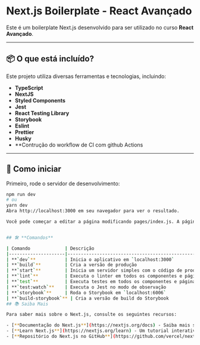 # **Next.js Boilerplate - React Avançado**

Este é um boilerplate Next.js desenvolvido para ser utilizado no curso **React Avançado**.

---

## 📦 **O que está incluído?**

Este projeto utiliza diversas ferramentas e tecnologias, incluindo:

- **TypeScript**
- **NextJS**
- **Styled Components**
- **Jest**
- **React Testing Library**
- **Storybook**
- **Eslint**
- **Prettier**
- **Husky**
- **Contrução do workflow de CI com github Actions

---

## 🚀 **Como iniciar**

Primeiro, rode o servidor de desenvolvimento:

```bash
npm run dev
# ou
yarn dev
Abra http://localhost:3000 em seu navegador para ver o resultado.

Você pode começar a editar a página modificando pages/index.js. A página será atualizada automaticamente à medida que você edita o arquivo.


## 🛠️ **Comandos**

| Comando             | Descrição                                                                   |
|---------------------|-----------------------------------------------------------------------------|
| **`dev`**           | Inicia o aplicativo em `localhost:3000`                                     |
| **`build`**         | Cria a versão de produção                                                   |
| **`start`**         | Inicia um servidor simples com o código de produção                         |
| **`lint`**          | Executa o linter em todos os componentes e páginas                          |
| **`test`**          | Executa testes em todos os componentes e páginas com Jest                   |
| **`test:watch`**    | Executa o Jest no modo de observação                                        |
| **`storybook`**     | Roda o Storybook em `localhost:6006`                                        |
| **`build-storybook`** | Cria a versão de build do Storybook                                      |
## 📚 Saiba Mais

Para saber mais sobre o Next.js, consulte os seguintes recursos:

- [**Documentação do Next.js**](https://nextjs.org/docs) - Saiba mais sobre os recursos e API do Next.js.
- [**Learn Next.js**](https://nextjs.org/learn) - Um tutorial interativo sobre Next.js.
- [**Repositório do Next.js no GitHub**](https://github.com/vercel/next.js) - Contribuições e feedbacks são bem-vindos!


